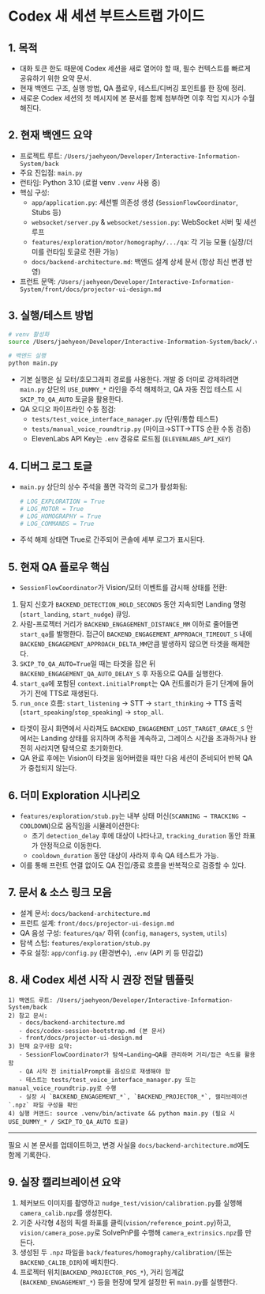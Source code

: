 # Codex 새 세션 부트스트랩 가이드

## 1. 목적
- 대화 토큰 한도 때문에 Codex 세션을 새로 열어야 할 때, 필수 컨텍스트를 빠르게 공유하기 위한 요약 문서.
- 현재 백엔드 구조, 실행 방법, QA 플로우, 테스트/디버깅 포인트를 한 장에 정리.
- 새로운 Codex 세션의 첫 메시지에 본 문서를 함께 첨부하면 이후 작업 지시가 수월해진다.

## 2. 현재 백엔드 요약
- 프로젝트 루트: `/Users/jaehyeon/Developer/Interactive-Information-System/back`
- 주요 진입점: `main.py`
- 런타임: Python 3.10 (로컬 venv `.venv` 사용 중)
- 핵심 구성:
  - `app/application.py`: 세션별 의존성 생성 (`SessionFlowCoordinator`, Stubs 등)
  - `websocket/server.py` & `websocket/session.py`: WebSocket 서버 및 세션 루프
  - `features/exploration/motor/homography/.../qa`: 각 기능 모듈 (실장/더미를 런타임 토글로 전환 가능)
  - `docs/backend-architecture.md`: 백엔드 설계 상세 문서 (항상 최신 변경 반영)
- 프런트 문맥: `/Users/jaehyeon/Developer/Interactive-Information-System/front/docs/projector-ui-design.md`

## 3. 실행/테스트 방법
```bash
# venv 활성화
source /Users/jaehyeon/Developer/Interactive-Information-System/back/.venv/bin/activate\

# 백엔드 실행
python main.py
```
- 기본 실행은 실 모터/호모그래피 경로를 사용한다. 개발 중 더미로 강제하려면 `main.py` 상단의 `USE_DUMMY_*` 라인을 주석 해제하고, QA 자동 진입 테스트 시 `SKIP_TO_QA_AUTO` 토글을 활용한다.
- QA 오디오 파이프라인 수동 점검:
  - `tests/test_voice_interface_manager.py` (단위/통합 테스트)
  - `tests/manual_voice_roundtrip.py` (마이크→STT→TTS 순환 수동 검증)
  - ElevenLabs API Key는 `.env` 경유로 로드됨 (`ELEVENLABS_API_KEY`)

## 4. 디버그 로그 토글
- `main.py` 상단의 상수 주석을 풀면 각각의 로그가 활성화됨:
  ```python
  # LOG_EXPLORATION = True
  # LOG_MOTOR = True
  # LOG_HOMOGRAPHY = True
  # LOG_COMMANDS = True
  ```
- 주석 해제 상태면 True로 간주되어 콘솔에 세부 로그가 표시된다.

## 5. 현재 QA 플로우 핵심
- `SessionFlowCoordinator`가 Vision/모터 이벤트를 감시해 상태를 전환:
1. 탐지 신호가 `BACKEND_DETECTION_HOLD_SECONDS` 동안 지속되면 Landing 명령(`start_landing`, `start_nudge`) 큐잉.
2. 사람-프로젝터 거리가 `BACKEND_ENGAGEMENT_DISTANCE_MM` 이하로 줄어들면 `start_qa`를 발행한다. 접근이 `BACKEND_ENGAGEMENT_APPROACH_TIMEOUT_S` 내에 `BACKEND_ENGAGEMENT_APPROACH_DELTA_MM`만큼 발생하지 않으면 타겟을 해제한다.
3. `SKIP_TO_QA_AUTO=True`일 때는 타겟을 잡은 뒤 `BACKEND_ENGAGEMENT_QA_AUTO_DELAY_S` 후 자동으로 QA를 실행한다.
4. `start_qa`에 포함된 `context.initialPrompt`는 QA 컨트롤러가 듣기 단계에 들어가기 전에 TTS로 재생된다.
5. `run_once` 흐름: `start_listening` → STT → `start_thinking` → TTS 출력(`start_speaking`/`stop_speaking`) → `stop_all`.
- 타겟이 잠시 화면에서 사라져도 `BACKEND_ENGAGEMENT_LOST_TARGET_GRACE_S` 안에서는 Landing 상태를 유지하며 추적을 계속하고, 그레이스 시간을 초과하거나 완전히 사라지면 탐색으로 초기화한다.
- QA 완료 후에는 Vision이 타겟을 잃어버렸을 때만 다음 세션이 준비되어 반복 QA가 중첩되지 않는다.

## 6. 더미 Exploration 시나리오
- `features/exploration/stub.py`는 내부 상태 머신(`SCANNING → TRACKING → COOLDOWN`)으로 움직임을 시뮬레이션한다:
  - 초기 `detection_delay` 후에 대상이 나타나고, `tracking_duration` 동안 좌표가 안정적으로 이동한다.
  - `cooldown_duration` 동안 대상이 사라져 후속 QA 테스트가 가능.
- 이를 통해 프런트 연결 없이도 QA 진입/종료 흐름을 반복적으로 검증할 수 있다.

## 7. 문서 & 소스 링크 모음
- 설계 문서: `docs/backend-architecture.md`
- 프런트 설계: `front/docs/projector-ui-design.md`
- QA 음성 구성: `features/qa/` 하위 (`config`, `managers`, `system`, `utils`)
- 탐색 스텁: `features/exploration/stub.py`
- 주요 설정: `app/config.py` (환경변수), `.env` (API 키 등 민감값)

## 8. 새 Codex 세션 시작 시 권장 전달 템플릿
```
1) 백엔드 루트: /Users/jaehyeon/Developer/Interactive-Information-System/back
2) 참고 문서:
   - docs/backend-architecture.md
   - docs/codex-session-bootstrap.md (본 문서)
   - front/docs/projector-ui-design.md
3) 현재 요구사항 요약:
   - SessionFlowCoordinator가 탐색→Landing→QA를 관리하며 거리/접근 속도를 활용함
   - QA 시작 전 initialPrompt를 음성으로 재생해야 함
   - 테스트는 tests/test_voice_interface_manager.py 또는 manual_voice_roundtrip.py로 수행
   - 실장 시 `BACKEND_ENGAGEMENT_*`, `BACKEND_PROJECTOR_*`, 캘리브레이션 `.npz` 파일 구성을 확인
4) 실행 커맨드: source .venv/bin/activate && python main.py (필요 시 USE_DUMMY_* / SKIP_TO_QA_AUTO 토글)
```

---
필요 시 본 문서를 업데이트하고, 변경 사실을 `docs/backend-architecture.md`에도 함께 기록한다.

## 9. 실장 캘리브레이션 요약
1. 체커보드 이미지를 촬영하고 `nudge_test/vision/calibration.py`를 실행해 `camera_calib.npz`를 생성한다.
2. 기준 사각형 4점의 픽셀 좌표를 클릭(`vision/reference_point.py`)하고, `vision/camera_pose.py`로 SolvePnP를 수행해 `camera_extrinsics.npz`를 만든다.
3. 생성된 두 `.npz` 파일을 `back/features/homography/calibration/`(또는 `BACKEND_CALIB_DIR`)에 배치한다.
4. 프로젝터 위치(`BACKEND_PROJECTOR_POS_*`), 거리 임계값(`BACKEND_ENGAGEMENT_*`) 등을 현장에 맞게 설정한 뒤 `main.py`를 실행한다.
